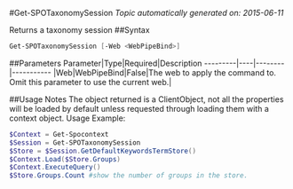 #Get-SPOTaxonomySession
*Topic automatically generated on: 2015-06-11*

Returns a taxonomy session
##Syntax
```powershell
Get-SPOTaxonomySession [-Web <WebPipeBind>]
```


##Parameters
Parameter|Type|Required|Description
---------|----|--------|-----------
|Web|WebPipeBind|False|The web to apply the command to. Omit this parameter to use the current web.|

##Usage Notes
The object returned is a ClientObject, not all the properties will be loaded by default unless requested through loading them with a context object. Usage Example:
```powershell
$Context = Get-Spocontext
$Session = Get-SPOTaxonomySession
$Store = $Session.GetDefaultKeywordsTermStore()
$Context.Load($Store.Groups)
$Context.ExecuteQuery()
$Store.Groups.Count #show the number of groups in the store.
```
<!-- Ref: B824B21FF036DB705C3C4CD32DC99AD2 -->
